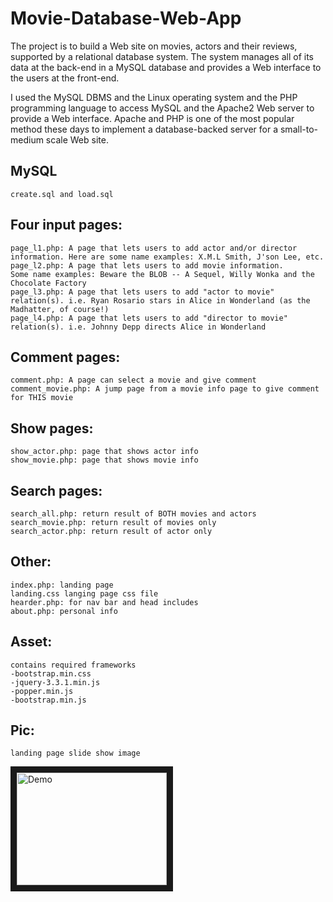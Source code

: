 # Movie-Database-Web-App

The project is to build a Web site on movies, actors and their reviews, supported by a relational database system. The system manages all of its data at the back-end in a MySQL database and provides a Web interface to the users at the front-end.

I used the MySQL DBMS and the Linux operating system and the PHP programming language to access MySQL and the Apache2 Web server to provide a Web interface. Apache and PHP is one of the most popular method these days to implement a database-backed server for a small-to-medium scale Web site.

## MySQL
    create.sql and load.sql

## Four input pages:
	page_l1.php: A page that lets users to add actor and/or director information. Here are some name examples: X.M.L Smith, J'son Lee, etc.
	page_l2.php: A page that lets users to add movie information.
	Some name examples: Beware the BLOB -- A Sequel, Willy Wonka and the Chocolate Factory
	page_l3.php: A page that lets users to add "actor to movie" relation(s). i.e. Ryan Rosario stars in Alice in Wonderland (as the Madhatter, of course!)
	page_l4.php: A page that lets users to add "director to movie" relation(s). i.e. Johnny Depp directs Alice in Wonderland

## Comment pages:
    comment.php: A page can select a movie and give comment
    comment_movie.php: A jump page from a movie info page to give comment for THIS movie

## Show pages:
    show_actor.php: page that shows actor info
    show_movie.php: page that shows movie info

## Search pages:
    search_all.php: return result of BOTH movies and actors
    search_movie.php: return result of movies only
    search_actor.php: return result of actor only

## Other:
    index.php: landing page
    landing.css langing page css file
    hearder.php: for nav bar and head includes
    about.php: personal info

## Asset:
    contains required frameworks
    -bootstrap.min.css
    -jquery-3.3.1.min.js
    -popper.min.js
    -bootstrap.min.js

## Pic:
    landing page slide show image

<a href="http://www.youtube.com/watch?feature=player_embedded&v=9itAJ-hcCq4E" target="_blank"><img src="http://img.youtube.com/vi/9itAJ-hcCq4EE/0.jpg"  alt="Demo" width="240" height="180" border="10" /></a>
